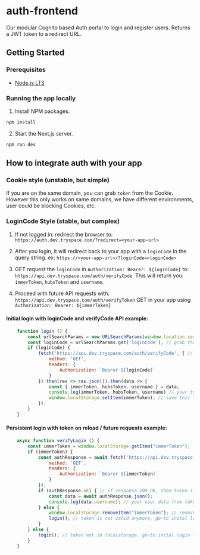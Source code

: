 # auth-frontend

Our modular Cognito based Auth portal to login and register users. Returns a JWT token to a redirect URL.

## Getting Started

### Prerequisites

- [Node.js LTS](https://nodejs.org/en/)

### Running the app locally

1. Install NPM packages.

```sh
npm install
```

2. Start the Next.js server.

```sh
npm run dev
```

## How to integrate auth with your app

### Cookie style (unstable, but simple)

If you are on the same domain, you can grab `token` from the Cookie.
However this only works on same domains, we have different environments, user could be blocking Cookies, etc.

### LoginCode Style (stable, but complex)

1. If not logged in: redirect the browser to: `https://auth.dev.tryspace.com/?redirect=<your-app-url>`

2. After you login, it will redirect back to your app with a `loginCode` in the query string. ex:
`https://<your-app-url>/?loginCode=<loginCode>`

3. GET request the `loginCode` in `Authorization: Bearer: ${loginCode}` to: `https://api.dev.tryspace.com/auth/verifyCode`. This will return you:
`immerToken`, `hubsToken` and `username`.

4. Proceed with future API requests with: `https://api.dev.tryspace.com/auth/verifyToken` GET in your app using `Authorization: Bearer: ${immerToken}`

#### Initial login with loginCode and verifyCode API example:

``` javascript
    function login () {
        const urlSearchParams = new URLSearchParams(window.location.search);
        const loginCode = urlSearchParams.get('loginCode'); // grab the token from URL
        if (loginCode) {
            fetch('https://api.dev.tryspace.com/auth/verifyCode', { // send loginCode to auth API
                method: 'GET',
                headers: {
                    Authorization: `Bearer ${loginCode}`
                }
            }).then(res => res.json()).then(data => {
                const { immerToken, hubsToken, username } = data;
                console.log(immerToken, hubsToken, username) // your tokens and username
                window.localStorage.setItem(immerToken); // save this token for future requests
            });
        }
    }
```

#### Persistent login with token on reload / future requests example:

``` javascript
    async function verifyLogin () {
        const immerToken = window.localStorage.getItem("immerToken");
        if (immerToken) {
            const authResponse = await fetch('https://api.dev.tryspace.com/auth/verifyToken', { // send immerToken to auth API
                method: 'GET',
                headers: {
                    Authorization: `Bearer ${immerToken}`
                }
            });
            if (authResponse.ok) { // if response 200 OK, then token is verified 
                const data = await authResponse.json();
                console.log(data.username); // your user data from token
            } else {
                window.localStorage.removeItem("immerToken"); // remove token from local storage, since is invalid
                login(); // token is not valid anymore, go-to inital login flow
            }
        } else {
            login(); // token not in localstorage, go-to inital login flow
        }
    }
```
